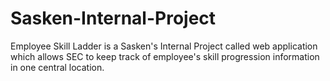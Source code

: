 # Sasken-Internal-Project
Employee Skill Ladder is a Sasken's Internal Project called web application which allows SEC to keep track of employee's skill progression information in one central location.
